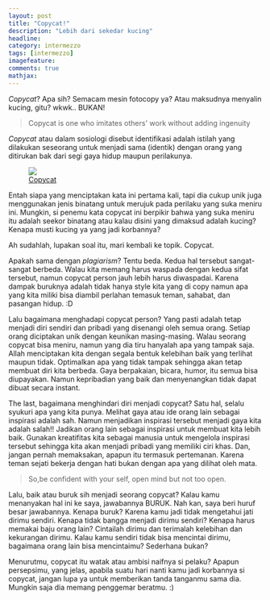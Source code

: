 ```yaml
---
layout: post
title: "Copycat!"
description: "Lebih dari sekedar kucing"
headline: 
category: intermezzo
tags: [intermezzo]
imagefeature: 
comments: true
mathjax: 
---
```


*Copycat*? Apa sih? Semacam mesin fotocopy ya? Atau maksudnya menyalin kucing, gitu? wkwk.. BUKAN!

> Copycat is one who imitates others' work without adding ingenuity

*Copycat* atau dalam sosiologi disebut identifikasi adalah istilah yang dilakukan seseorang untuk menjadi sama (identik) dengan orang yang ditirukan bak dari segi gaya hidup maupun perilakunya.

<figure>
	<a href="https://katedoran1991.files.wordpress.com/2012/11/copycat-cartoon5.jpg"><img src="https://katedoran1991.files.wordpress.com/2012/11/copycat-cartoon5.jpg"></a>
	<figcaption><a href="https://katedoran1991.files.wordpress.com/2012/11/copycat-cartoon5.jpg">Copycat</a></figcaption>
</figure>

Entah siapa yang menciptakan kata ini pertama kali, tapi dia cukup unik juga menggunakan jenis binatang untuk merujuk pada perilaku yang suka meniru ini. Mungkin, si penemu kata copycat ini berpikir bahwa yang suka meniru itu adalah seekor binatang atau kalau disini yang dimaksud adalah kucing? Kenapa musti kucing ya yang jadi korbannya?

Ah sudahlah, lupakan soal itu, mari kembali ke topik. Copycat.

Apakah sama dengan *plagiarism*? Tentu beda. Kedua hal tersebut sangat-sangat berbeda. Walau kita memang harus waspada dengan kedua sifat tersebut, namun copycat person jauh lebih harus diwaspadai. Karena dampak buruknya adalah tidak hanya style kita yang di copy namun apa yang kita miliki bisa diambil perlahan temasuk teman, sahabat, dan pasangan hidup. :D

Lalu bagaimana menghadapi copycat person?
Yang pasti adalah tetap menjadi diri sendiri dan pribadi yang disenangi oleh semua orang. Setiap orang diciptakan unik dengan keunikan masing-masing. Walau seorang copycat bisa meniru, namun yang dia tiru hanyalah apa yang tampak saja. Allah menciptakan kita dengan segala bentuk kelebihan baik yang terlihat maupun tidak. Optimalkan apa yang tidak tampak sehingga akan tetap membuat diri kita berbeda.  Gaya berpakaian, bicara, humor, itu semua bisa diupayakan. Namun kepribadian yang baik dan menyenangkan tidak dapat dibuat secara instant.

The last, bagaimana menghindari diri menjadi copycat?
Satu hal, selalu syukuri apa yang kita punya. Melihat gaya atau ide orang lain sebagai inspirasi adalah sah. Namun menjadikan inspirasi tersebut menjadi gaya kita adalah salah!! Jadikan orang lain sebagai inspirasi untuk membuat kita lebih baik. Gunakan kreatifitas kita sebagai manusia untuk mengelola inspirasi tersebut sehingga kita akan menjadi pribadi yang memiliki ciri khas. Dan, jangan pernah memaksakan, apapun itu termasuk pertemanan. Karena teman sejati bekerja dengan hati bukan dengan apa yang dilihat oleh mata.

> So,be confident with your self, open mind but not too open.

Lalu, baik atau buruk sih menjadi seorang copycat? Kalau kamu menanyakan hal ini ke saya, jawabannya BURUK. Nah kan, saya beri huruf besar jawabannya.
Kenapa buruk? Karena kamu jadi tidak mengetahui jati dirimu sendiri. Kenapa tidak bangga menjadi dirimu sendiri? Kenapa harus memakai baju orang lain? Cintailah dirimu dan terimalah kelebihan dan kekurangan dirimu. Kalau kamu sendiri tidak bisa mencintai dirimu, bagaimana orang lain bisa mencintaimu? Sederhana bukan?

Menurutmu, copycat itu watak atau ambisi naifnya si pelaku? Apapun persepsimu, yang jelas, apabila suatu hari nanti kamu jadi korbannya si copycat, jangan lupa ya untuk memberikan tanda tanganmu sama dia. Mungkin saja dia memang penggemar beratmu. :)